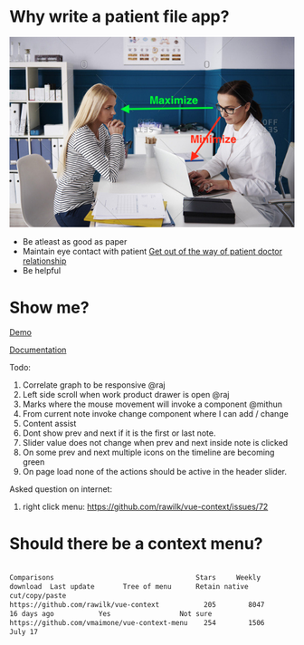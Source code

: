 # Why write a patient file app?

![eye contact](./docs/images/maintain-eye-contact-with-patient.png)

- Be atleast as good as paper
- Maintain eye contact with patient
  [Get out of the way of patient doctor relationship](https://khn.org/news/death-by-a-thousand-clicks/)
- Be helpful

# Show me?

[Demo](http://116.203.134.163/pf/abcd)

[Documentation](https://savantcare.github.io)

Todo:

1. Correlate graph to be responsive @raj
2. Left side scroll when work product drawer is open @raj
3. Marks where the mouse movement will invoke a component @mithun
4. From current note invoke change component where I can add / change
5. Content assist
6. Dont show prev and next if it is the first or last note.
7. Slider value does not change when prev and next inside note is clicked
8. On some prev and next multiple icons on the timeline are becoming green
9. On page load none of the actions should be active in the header slider.

Asked question on internet:

1. right click menu: https://github.com/rawilk/vue-context/issues/72

# Should there be a context menu?

```

Comparisons                                   Stars     Weekly download  Last update       Tree of menu      Retain native cut/copy/paste
https://github.com/rawilk/vue-context           205        8047          16 days ago           Yes                 Not sure
https://github.com/vmaimone/vue-context-menu    254        1506            July 17

```
